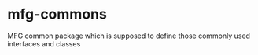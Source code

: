 # mfg-commons

MFG common package which is supposed to define those commonly used interfaces and classes
